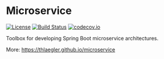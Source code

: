 # Microservice
[![License](http://img.shields.io/badge/license-Apache_2.0-blue.svg?style=flat)](https://www.apache.org/licenses/LICENSE-2.0.html)
[![Build Status](https://travis-ci.org/thlaegler/microservice.svg?branch=master)](https://travis-ci.org/franzbecker/gradle-lombok)
[![codecov.io](http://codecov.io/github/thlaegler/microservice/coverage.svg?branch=master)](http://codecov.io/github/thlaegler/microservice?branch=master)


Toolbox for developing Spring Boot microservice architectures.

More: https://thlaegler.github.io/microservice
